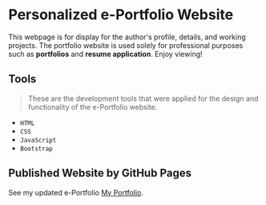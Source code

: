 # Personalized e-Portfolio Website
This webpage is for display for the author's profile, details, and working projects. The portfolio website is used solely for professional purposes such as **portfolios** and **resume application**. Enjoy viewing!

## Tools
> These are the development tools that were applied for the design and functionality of the e-Portfolio website.
- `HTML`
- `CSS`
- `JavaScript`
- `Bootstrap`

## Published Website by GitHub Pages
See my updated e-Portfolio [My Portfolio](https://ars3nicc.github.io/My-Portfolio/).